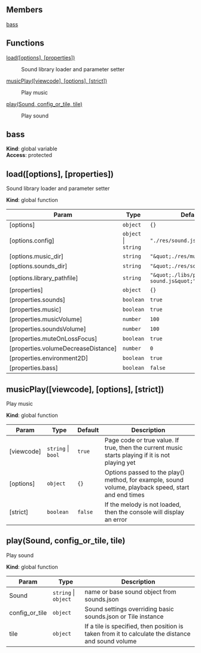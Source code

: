 ## Members

<dl>
<dt><a href="#bass">bass</a></dt>
<dd></dd>
</dl>

## Functions

<dl>
<dt><a href="#load">load([options], [properties])</a></dt>
<dd><p>Sound library loader and parameter setter</p>
</dd>
<dt><a href="#musicPlay">musicPlay([viewcode], [options], [strict])</a></dt>
<dd><p>Play music</p>
</dd>
<dt><a href="#play">play(Sound, config_or_tile, tile)</a></dt>
<dd><p>Play sound</p>
</dd>
</dl>

<a name="bass"></a>

## bass
**Kind**: global variable  
**Access**: protected  
<a name="load"></a>

## load([options], [properties])
Sound library loader and parameter setter

**Kind**: global function  

| Param | Type | Default |
| --- | --- | --- |
| [options] | <code>object</code> | <code>{}</code> | 
| [options.config] | <code>object</code> \| <code>string</code> | <code>&quot;./res/sound.json&quot;</code> | 
| [options.music_dir] | <code>string</code> | <code>&quot;\&quot;./res/music/\&quot;&quot;</code> | 
| [options.sounds_dir] | <code>string</code> | <code>&quot;\&quot;./res/sounds/\&quot;&quot;</code> | 
| [options.library_pathfile] | <code>string</code> | <code>&quot;\&quot;./libs/pixi/pixi-sound.js\&quot;&quot;</code> | 
| [properties] | <code>object</code> | <code>{}</code> | 
| [properties.sounds] | <code>boolean</code> | <code>true</code> | 
| [properties.music] | <code>boolean</code> | <code>true</code> | 
| [properties.musicVolume] | <code>number</code> | <code>100</code> | 
| [properties.soundsVolume] | <code>number</code> | <code>100</code> | 
| [properties.muteOnLossFocus] | <code>boolean</code> | <code>true</code> | 
| [properties.volumeDecreaseDistance] | <code>number</code> | <code>0</code> | 
| [properties.environment2D] | <code>boolean</code> | <code>true</code> | 
| [properties.bass] | <code>boolean</code> | <code>false</code> | 

<a name="musicPlay"></a>

## musicPlay([viewcode], [options], [strict])
Play music

**Kind**: global function  

| Param | Type | Default | Description |
| --- | --- | --- | --- |
| [viewcode] | <code>string</code> \| <code>bool</code> | <code>true</code> | Page code or true value. If true, then the current music starts playing if it is not playing yet |
| [options] | <code>object</code> | <code>{}</code> | Options passed to the play() method, for example, sound volume, playback speed, start and end times |
| [strict] | <code>boolean</code> | <code>false</code> | If the melody is not loaded, then the console will display an error |

<a name="play"></a>

## play(Sound, config_or_tile, tile)
Play sound

**Kind**: global function  

| Param | Type | Description |
| --- | --- | --- |
| Sound | <code>string</code> \| <code>object</code> | name or base sound object from sounds.json |
| config_or_tile | <code>object</code> | Sound settings overriding basic sounds.json or Tile instance |
| tile | <code>object</code> | If a tile is specified, then position is taken from it to calculate the distance and sound volume |

